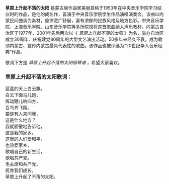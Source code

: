 

**草原上升起不落的太阳**
是蒙古族作曲家美丽其格于1953年在中央音乐学院学习结业时的作品，是他的成名作，首演于中央音乐学院学生作品演唱演奏会。该曲以内蒙民间曲调为素材，旋律宽广舒展，富有浓郁的民族风格及地方色彩。中央音乐学院、上海音乐学院、山东音乐学院等多所院校将这首歌曲纳入声乐教材。内蒙古自治区于1977年、2001年先后两次以《
_草原上升起不落的太阳_
》为名，举办自治区成立30周年、庆祝建党80周年的大型文艺演出活动。50多年来经久不衰，成为歌颂内蒙古、宣传内蒙古最具代表性的歌曲。该作品也被评选为“20世纪华人音乐经典”作品。

  
歌词下方是 _草原上升起不落的太阳钢琴谱_ ，希望大家喜欢。

### 草原上升起不落的太阳歌词：

蓝蓝的天上白云飘，  
白云下面马儿跑，  
挥动鞭儿响四方，  
百鸟齐飞翔。  
要是有人来问我，  
这是什么地方？  
我就骄傲地告诉他，  
这是我的家乡。  
这里的人们爱和平，  
也热爱家乡，  
歌唱自己的新生活，  
歌唱共产党。  
毛主席和共产党，  
抚育我们成长，  
草原上升起了不落的太阳。


